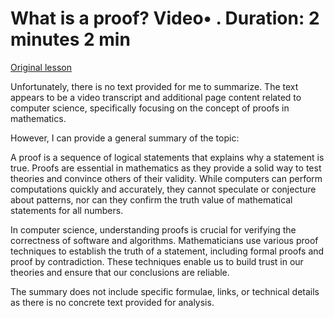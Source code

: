 # What is a proof? Video• . Duration: 2 minutes 2 min

[Original lesson](https://www.coursera.org/learn/uol-fundamentals-of-computer-science/lecture/FQYqj/what-is-a-proof)

Unfortunately, there is no text provided for me to summarize. The text appears to be a video transcript and additional page content related to computer science, specifically focusing on the concept of proofs in mathematics.

However, I can provide a general summary of the topic:

A proof is a sequence of logical statements that explains why a statement is true. Proofs are essential in mathematics as they provide a solid way to test theories and convince others of their validity. While computers can perform computations quickly and accurately, they cannot speculate or conjecture about patterns, nor can they confirm the truth value of mathematical statements for all numbers.

In computer science, understanding proofs is crucial for verifying the correctness of software and algorithms. Mathematicians use various proof techniques to establish the truth of a statement, including formal proofs and proof by contradiction. These techniques enable us to build trust in our theories and ensure that our conclusions are reliable.

The summary does not include specific formulae, links, or technical details as there is no concrete text provided for analysis.


